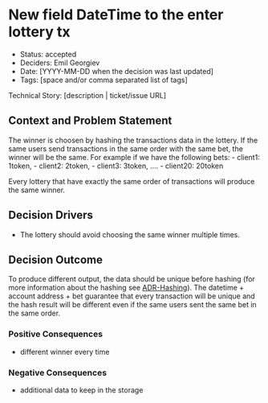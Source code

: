 # New field DateTime to the enter lottery tx

- Status: accepted
- Deciders: Emil Georgiev
- Date: [YYYY-MM-DD when the decision was last updated] <!-- optional. To customize the ordering without relying on Git creation dates and filenames -->
- Tags: [space and/or comma separated list of tags] <!-- optional -->

Technical Story: [description | ticket/issue URL] <!-- optional -->

## Context and Problem Statement

The winner is choosen by hashing the transactions data in the lottery. If the same users send transactions in the same order with the same bet, the winner will be the same. For example if we have the following bets: 
    - client1: 1token,
    - client2: 2token,
    - client3: 3token,
    ....
    - client20: 20token 

Every lottery that have exactly the same order of transactions will produce the same winner.

## Decision Drivers <!-- optional -->

- The lottery should avoid choosing the same winner multiple times. 

## Decision Outcome

To produce different output, the data should be unique before hashing (for more information about the hashing see [ADR-Hashing](https://github.com/EmilGeorgiev/lottery/blob/master/docs/adr/20230117-choose-md5-as-a-hashing-function.md)). The datetime + account address + bet guarantee that every transaction will be unique and the hash result will be different even if the same users sent the same bet in the same order.

### Positive Consequences <!-- optional -->

- different winner every time

### Negative Consequences <!-- optional -->

- additional data to keep in the storage

